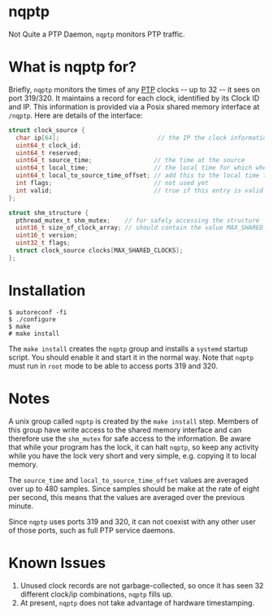 # nqptp
Not Quite a PTP Daemon, `nqptp` monitors PTP traffic.

# What is nqptp for?
Briefly, `nqptp` monitors the times of any [PTP](https://en.wikipedia.org/wiki/Precision_Time_Protocol) clocks -- up to 32 -- it sees on port 319/320. It maintains a record for each clock, identified by its Clock ID and IP. This information is provided via a Posix shared memory interface at `/nqptp`. Here are details of the interface:
```c
struct clock_source {
  char ip[64];                           // the IP the clock information is coming from
  uint64_t clock_id;
  uint64_t reserved;
  uint64_t source_time;                 // the time at the source
  uint64_t local_time;                  // the local time for which when the source time is valid
  uint64_t local_to_source_time_offset; // add this to the local time to get source time
  int flags;                            // not used yet
  int valid;                            // true if this entry is valid
};

struct shm_structure {
  pthread_mutex_t shm_mutex;    // for safely accessing the structure
  uint16_t size_of_clock_array; // should contain the value MAX_SHARED_CLOCKS
  uint16_t version;
  uint32_t flags;
  struct clock_source clocks[MAX_SHARED_CLOCKS];
};
```

# Installation
```
$ autoreconf -fi
$ ./configure
$ make
# make install
```
The `make install` creates the `nqptp` group and installs a `systemd` startup script. You should enable it and start it in the normal way. Note that `nqptp` must run in `root` mode to be able to access ports 319 and 320.

# Notes
A unix group called `nqptp` is created by the `make install` step. Members of this group have write access to the shared memory interface and can therefore use the `shm_mutex` for safe access to the information.
Be aware that while your program has the lock, it can halt `nqptp`, so keep any activity while you have the lock very short and very simple, e.g. copying it to local memory. 

The `source_time` and `local_to_source_time_offset` values are averaged over up to 480 samples. Since samples should be make at the rate of eight per second, this means that the values are averaged over the previous minute.

Since `nqptp` uses ports 319 and 320, it can not coexist with any other user of those ports, such as full PTP service daemons.

# Known Issues
1. Unused clock records are not garbage-collected, so once it has seen 32 different clock/ip combinations, `nqptp` fills up.
2. At present, `nqptp` does not take advantage of hardware timestamping.
